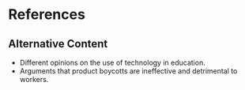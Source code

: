 # References

## Alternative Content
- Different opinions on the use of technology in education.
- Arguments that product boycotts are ineffective and detrimental to workers.
